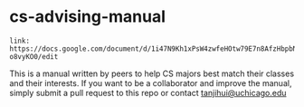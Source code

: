 # cs-advising-manual
```
link: https://docs.google.com/document/d/1i47N9Kh1xPsW4zwfeHOtw79E7n8AfzHbpbN-o8vyKO0/edit
```
This is a manual written by peers to help CS majors best match their classes and their interests.
If you want to be a collaborator and improve the manual, simply submit a pull request to this repo or contact tanjihui@uchicago.edu
